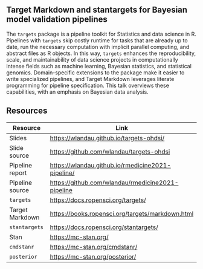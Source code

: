 ## Target Markdown and stantargets for Bayesian model validation pipelines

The `targets` package is a pipeline toolkit for Statistics and data science in R. Pipelines with `targets` skip costly runtime for tasks that are already up to date, run the necessary computation with implicit parallel computing, and abstract files as R objects. In this way, `targets` enhances the reproducibility, scale, and maintainability of data science projects in computationally intense fields such as machine learning, Bayesian statistics, and statistical genomics. Domain-specific extensions to the package make it easier to write specialized pipelines, and Target Markdown leverages literate programming for pipeline specification. This talk overviews these capabilities, with an emphasis on Bayesian data analysis.

## Resources

Resource | Link
---|---
Slides | <https://wlandau.github.io/targets-ohdsi/>
Slide source | <https://github.com/wlandau/targets-ohdsi>
Pipeline report | <https://wlandau.github.io/rmedicine2021-pipeline/>
Pipeline source | <https://github.com/wlandau/rmedicine2021-pipeline>
`targets` | <https://docs.ropensci.org/targets/>
Target Markdown | <https://books.ropensci.org/targets/markdown.html>
`stantargets` |  <https://docs.ropensci.org/stantargets/>
Stan | <https://mc-stan.org/>
`cmdstanr` | <https://mc-stan.org/cmdstanr/>
`posterior` | <https://mc-stan.org/posterior/>

